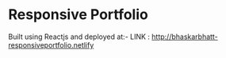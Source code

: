 # Responsive Portfolio
Built using Reactjs and deployed at:-
LINK : http://bhaskarbhatt-responsiveportfolio.netlify
